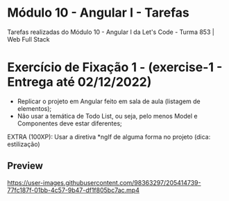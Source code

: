 # Módulo 10 - Angular I - Tarefas

Tarefas realizadas do Módulo 10 - Angular I da Let's Code - Turma 853 | Web Full Stack

# Exercício de Fixação 1 - (exercise-1 - Entrega até 02/12/2022)

- Replicar o projeto em Angular feito em sala de aula (listagem de elementos);
- Não usar a temática de Todo List, ou seja, pelo menos Model e Componentes deve estar diferentes;

EXTRA (100XP): Usar a diretiva *ngIf de alguma forma no projeto (dica: estilização)

## Preview

https://user-images.githubusercontent.com/98363297/205414739-77fc187f-01bb-4c57-9b47-df1f805bc7ac.mp4

